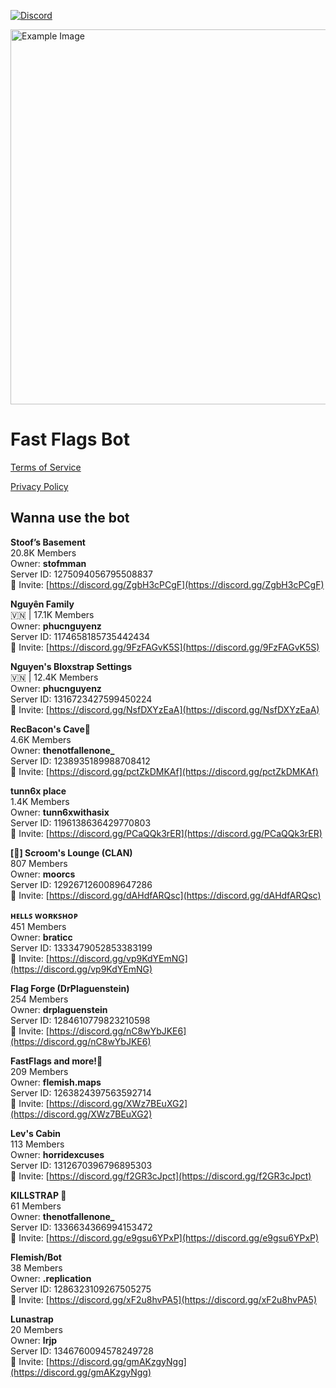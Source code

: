 [![Discord](https://img.shields.io/discord/1286323109267505275?style=plastic&logo=discord&label=Discord&labelColor=white&color=blue)](https://discord.gg/xF2u8hvPA5)

<img src="https://media.discordapp.net/attachments/1286964336350335040/1359813430449537174/image_161.png?ex=67f8d871&is=67f786f1&hm=c072edf10888e4769842da88f90423be358b3ccaa8f7e9620ead670d9cf1b9bb&=&format=webp&quality=lossless&width=536&height=72" alt="Example Image" width="600">


# Fast Flags Bot
[Terms of Service](https://github.com/Fast-Flags/Terms-of-Service/blob/main/TERMS_OF_SERVICE.md)

[Privacy Policy](https://github.com/Fast-Flags/FastFlags/blob/main/PRIVACY_POLICY.md)


## Wanna use the bot
**__Stoof’s Basement__**  
20.8K Members  
Owner: **stofmman**  
Server ID: 1275094056795508837  
🔗 Invite: [https://discord.gg/ZgbH3cPCgF](https://discord.gg/ZgbH3cPCgF)

**__Nguyên Family__**  
:vietnam: | 17.1K Members  
Owner: **phucnguyenz**  
Server ID: 1174658185735442434  
🔗 Invite: [https://discord.gg/9FzFAGvK5S](https://discord.gg/9FzFAGvK5S)

**__Nguyen's Bloxstrap Settings__**  
:vietnam: | 12.4K Members  
Owner: **phucnguyenz**  
Server ID: 1316723427599450224  
🔗 Invite: [https://discord.gg/NsfDXYzEaA](https://discord.gg/NsfDXYzEaA)

**__RecBacon's Cave💫__**  
4.6K Members  
Owner: **thenotfallenone_**  
Server ID: 1238935189988708412  
🔗 Invite: [https://discord.gg/pctZkDMKAf](https://discord.gg/pctZkDMKAf)

**__tunn6x place__**  
1.4K Members  
Owner: **tunn6xwithasix**  
Server ID: 1196138636429770803  
🔗 Invite: [https://discord.gg/PCaQQk3rER](https://discord.gg/PCaQQk3rER)

**__[🥥] Scroom's Lounge (CLAN)__**  
807 Members  
Owner: **moorcs**  
Server ID: 1292671260089647286  
🔗 Invite: [https://discord.gg/dAHdfARQsc](https://discord.gg/dAHdfARQsc)

**__ʜᴇʟʟꜱ ᴡᴏʀᴋꜱʜᴏᴘ__**  
451 Members  
Owner: **braticc**  
Server ID: 1333479052853383199  
🔗 Invite: [https://discord.gg/vp9KdYEmNG](https://discord.gg/vp9KdYEmNG)

**__Flag Forge (DrPlaguenstein)__**  
254 Members  
Owner: **drplaguenstein**  
Server ID: 1284610779823210598  
🔗 Invite: [https://discord.gg/nC8wYbJKE6](https://discord.gg/nC8wYbJKE6)

**__FastFlags and more!🔮__**  
209 Members  
Owner: **flemish.maps**  
Server ID: 1263824397563592714  
🔗 Invite: [https://discord.gg/XWz7BEuXG2](https://discord.gg/XWz7BEuXG2)

**__Lev's Cabin__**  
113 Members  
Owner: **horridexcuses**  
Server ID: 1312670396796895303  
🔗 Invite: [https://discord.gg/f2GR3cJpct](https://discord.gg/f2GR3cJpct)

**__KILLSTRAP 🔪__**  
61 Members  
Owner: **thenotfallenone_**  
Server ID: 1336634366994153472  
🔗 Invite: [https://discord.gg/e9gsu6YPxP](https://discord.gg/e9gsu6YPxP)

**__Flemish/Bot__**  
38 Members  
Owner: **.replication**  
Server ID: 1286323109267505275  
🔗 Invite: [https://discord.gg/xF2u8hvPA5](https://discord.gg/xF2u8hvPA5)

**__Lunastrap__**  
20 Members  
Owner: **lrjp**  
Server ID: 1346760094578249728  
🔗 Invite: [https://discord.gg/gmAKzgyNgg](https://discord.gg/gmAKzgyNgg)

